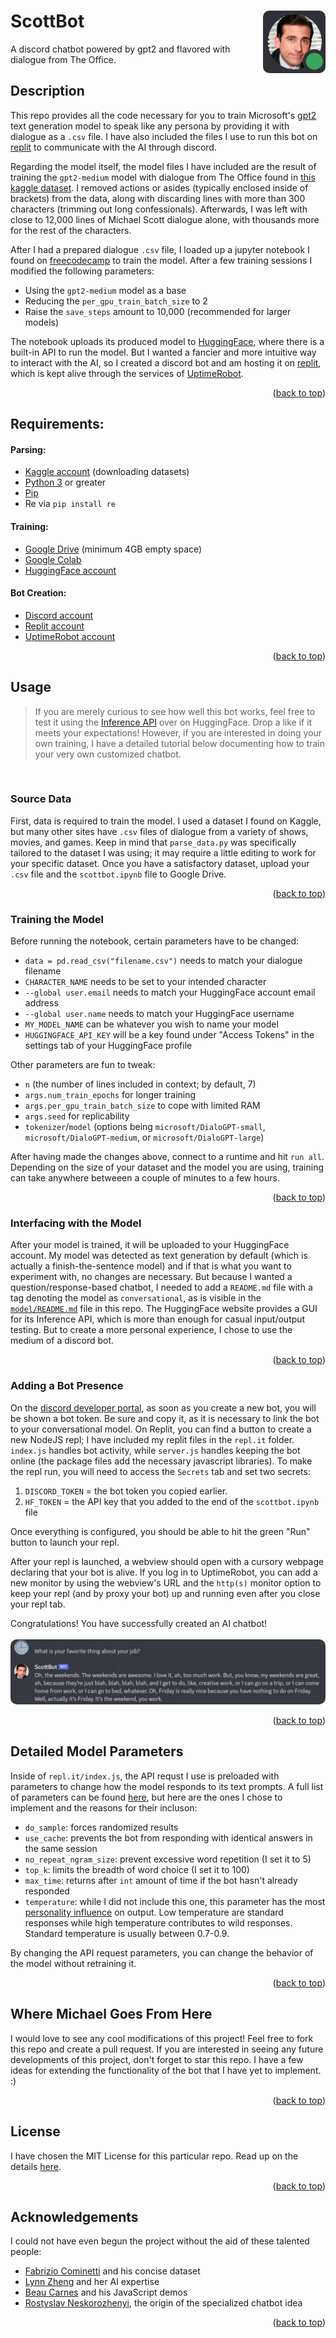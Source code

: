# ScottBot <a name="readme-top"></a> <img src="img/scott_icon.png" alt="The bot himself" width="100" height="100" style="border-radius: 10px" align="right">

A discord chatbot powered by gpt2 and flavored with dialogue from The Office.

## Description
This repo provides all the code necessary for you to train Microsoft's [gpt2](https://huggingface.co/gpt2) text generation model to speak like any persona by providing it with dialogue as a `.csv` file. I have also included the files I use to run this bot on [replit](https://replit.com/) to communicate with the AI through discord.

Regarding the model itself, the model files I have included are the result of training the `gpt2-medium` model with dialogue from The Office found in [this kaggle dataset](https://www.kaggle.com/datasets/fabriziocominetti/the-office-lines). I removed actions or asides (typically enclosed inside of brackets) from the data, along with discarding lines with more than 300 characters (trimming out long confessionals). Afterwards, I was left with close to 12,000 lines of Michael Scott dialogue alone, with thousands more for the rest of the characters.

After I had a prepared dialogue `.csv` file, I loaded up a jupyter notebook I found on [freecodecamp](https://www.freecodecamp.org/news/make-a-discord-bot-that-talks-like-rick-sanchez/) to train the model. After a few training sessions I modified the following parameters:
- Using the `gpt2-medium` model as a base
- Reducing the `per_gpu_train_batch_size` to 2
- Raise the `save_steps` amount to 10,000 (recommended for larger models)

The notebook uploads its produced model to [HuggingFace](https://huggingface.co/), where there is a built-in API to run the model. But I wanted a fancier and more intuitive way to interact with the AI, so I created a discord bot and am hosting it on [replit](https://replit.com/), which is kept alive through the services of [UptimeRobot](https://uptimerobot.com/). 
<br />
<p align="right">(<a href="#readme-top">back to top</a>)</p>

## Requirements:
#### Parsing:
- [Kaggle account](https://www.kaggle.com/) (downloading datasets)
- [Python 3](https://www.python.org/downloads/release/python-3109/) or greater
- [Pip](https://pypi.org/project/pip/#files)
- Re via `pip install re`
#### Training:
- [Google Drive](https://drive.google.com/) (minimum 4GB empty space)
- [Google Colab](https://colab.research.google.com/)
- [HuggingFace account](https://huggingface.co/)
#### Bot Creation:
- [Discord account](https://discord.com/developers/applications)
- [Replit account](https://replit.com/)
- [UptimeRobot account](https://uptimerobot.com/)
<p align="right">(<a href="#readme-top">back to top</a>)</p>

## Usage
>If you are merely curious to see how well this bot works, feel free to test it using the [Inference API](https://huggingface.co/Chae/scottbot_med) over on HuggingFace. Drop a like if it meets your expectations! However, if you are interested in doing your own training, I have a detailed tutorial below documenting how to train your very own customized chatbot.
<br />

### Source Data
First, data is required to train the model. I used a dataset I found on Kaggle, but many other sites have `.csv` files of dialogue from a variety of shows, movies, and games. Keep in mind that `parse_data.py` was specifically tailored to the dataset I was using; it may require a little editing to work for your specific dataset. Once you have a satisfactory dataset, upload your `.csv` file and the `scottbot.ipynb` file to Google Drive.
<br />
<p align="right">(<a href="#readme-top">back to top</a>)</p>

### Training the Model
Before running the notebook, certain parameters have to be changed:
* `data = pd.read_csv("filename.csv")` needs to match your dialogue filename
* `CHARACTER_NAME` needs to be set to your intended character
* `--global user.email` needs to match your HuggingFace account email address
* `--global user.name` needs to match your HuggingFace username
* `MY_MODEL_NAME` can be whatever you wish to name your model
* `HUGGINGFACE_API_KEY` will be a key found under "Access Tokens" in the settings tab of your HuggingFace profile

Other parameters are fun to tweak:
* `n` (the number of lines included in context; by default, 7)
* `args.num_train_epochs` for longer training
* `args.per_gpu_train_batch_size` to cope with limited RAM
* `args.seed` for replicability 
* `tokenizer`/`model` (options being `microsoft/DialoGPT-small`, `microsoft/DialoGPT-medium`, or `microsoft/DialoGPT-large`)

After having made the changes above, connect to a runtime and hit `run all`. Depending on the size of your dataset and the model you are using, training can take anywhere betweeen a couple of minutes to a few hours. 
<br />
<p align="right">(<a href="#readme-top">back to top</a>)</p>

### Interfacing with the Model
After your model is trained, it will be uploaded to your HuggingFace account. My model was detected as text generation by default (which is actually a finish-the-sentence model) and if that is what you want to experiment with, no changes are necessary. But because I wanted a question/response-based chatbot, I needed to add a `README.md` file with a tag denoting the model as `conversational`, as is visible in the [`model/README.md`](https://github.com/k-haynie/scottbot/blob/main/model/README.md) file in this repo. The HuggingFace website provides a GUI for its Inference API, which is more than enough for casual input/output testing. But to create a more personal experience, I chose to use the medium of a discord bot. 
<br />
<p align="right">(<a href="#readme-top">back to top</a>)</p>

### Adding a Bot Presence
On the [discord developer portal](https://discord.com/developers/applications/), as soon as you create a new bot, you will be shown a bot token. Be sure and copy it, as it is necessary to link the bot to your conversational model. On Replit, you can find a button to create a new NodeJS repl; I have included my replit files in the `repl.it` folder. `index.js` handles bot activity, while `server.js` handles keeping the bot online (the package files add the necessary javascript libraries). To make the repl run, you will need to access the `Secrets` tab and set two secrets:
1. `DISCORD_TOKEN` = the bot token you copied earlier. 
2. `HF_TOKEN` = the API key that you added to the end of the `scottbot.ipynb` file

Once everything is configured, you should be able to hit the green "Run" button to launch your repl.

After your repl is launched, a webview should open with a cursory webpage declaring that your bot is alive. If you log in to UptimeRobot, you can add a new monitor by using the webview's URL and the `http(s)` monitor option to keep your repl (and by proxy your bot) up and running even after you close your repl tab.
<br />

Congratulations! You have successfully created an AI chatbot!
<br /><br />
<img src="img/scott_response.jpg" alt="bot response" style="border-radius: 10px" >
<br />
<p align="right">(<a href="#readme-top">back to top</a>)</p>

## Detailed Model Parameters
Inside of `repl.it/index.js`, the API requst I use is preloaded with parameters to change how the model responds to its text prompts. A full list of parameters can be found [here](https://huggingface.co/docs/api-inference/detailed_parameters#text-generation-task), but here are the ones I chose to implement and the reasons for their incluson: 
- `do_sample`: forces randomized results
- `use_cache`: prevents the bot from responding with identical answers in the same session
- `no_repeat_ngram_size`: prevent excessive word repetition (I set it to 5)
- `top_k`: limits the breadth of word choice (I set it to 100)
- `max_time`: returns after `int` amount of time if the bot hasn't already responded
- `temperature`: while I did not include this one, this parameter has the most [personality influence](https://ai.stackexchange.com/questions/32477/what-is-the-temperature-in-the-gpt-models) on output. Low temperature are standard responses while high temperature contributes to wild responses. Standard temperature is usually between 0.7-0.9.

By changing the API request parameters, you can change the behavior of the model without retraining it.
<br />
<p align="right">(<a href="#readme-top">back to top</a>)</p>

## Where Michael Goes From Here
I would love to see any cool modifications of this project! Feel free to fork this repo and create a pull request. If you are interested in seeing any future developments of this project, don't forget to star this repo. I have a few ideas for extending the functionality of the bot that I have yet to implement. :)
<br />
<p align="right">(<a href="#readme-top">back to top</a>)</p>

## License
I have chosen the MIT License for this particular repo. Read up on the details [here](https://github.com/k-haynie/scottbot/blob/main/LICENSE).
<br />
<p align="right">(<a href="#readme-top">back to top</a>)</p>

## Acknowledgements
I could not have even begun the project without the aid of these talented people:
- [Fabrizio Cominetti](https://www.kaggle.com/datasets/fabriziocominetti/the-office-lines) and his concise dataset
- [Lynn Zheng](https://www.freecodecamp.org/news/make-a-discord-bot-that-talks-like-rick-sanchez/) and her AI expertise
- [Beau Carnes](https://www.freecodecamp.org/news/create-a-discord-bot-with-javascript-nodejs/) and his JavaScript demos
- [Rostyslav Neskorozhenyi](https://towardsdatascience.com/make-your-own-rick-sanchez-bot-with-transformers-and-dialogpt-fine-tuning-f85e6d1f4e30), the origin of the specialized chatbot idea
<p align="right">(<a href="#readme-top">back to top</a>)</p>

